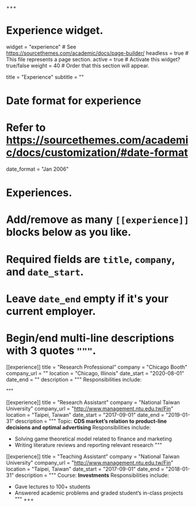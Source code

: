 +++
# Experience widget.
widget = "experience"  # See https://sourcethemes.com/academic/docs/page-builder/
headless = true  # This file represents a page section.
active = true  # Activate this widget? true/false
weight = 40  # Order that this section will appear.

title = "Experience"
subtitle = ""

# Date format for experience
#   Refer to https://sourcethemes.com/academic/docs/customization/#date-format
date_format = "Jan 2006"

# Experiences.
#   Add/remove as many `[[experience]]` blocks below as you like.
#   Required fields are `title`, `company`, and `date_start`.
#   Leave `date_end` empty if it's your current employer.
#   Begin/end multi-line descriptions with 3 quotes `"""`.
[[experience]]
  title = "Research Professional"
  company = "Chicago Booth"
  company_url = ""
  location = "Chicago, Illinois"
  date_start = "2020-08-01"
  date_end = ""
  description = """
  Responsibilities include:
  
  """

[[experience]]
  title = "Research Assistant"
  company = "National Taiwan University"
  company_url = "http://www.management.ntu.edu.tw/Fin"
  location = "Taipei, Taiwan"
  date_start = "2017-09-01"
  date_end = "2019-01-31"
  description = """
  Topic: **CDS market’s relation to product-line decisions and optimal advertising**
  Responsibilities include:
  
  * Solving game theoretical model related to finance and marketing
  * Writing literature reviews and reporting relevant research
  """
  
[[experience]]
  title = "Teaching Assistant"
  company = "National Taiwan University"
  company_url = "http://www.management.ntu.edu.tw/Fin"
  location = "Taipei, Taiwan"
  date_start = "2017-09-01"
  date_end = "2018-01-31"
  description = """
  Course: **Investments**
  Responsibilities include:
  
  * Gave lectures to 100+ students
  * Answered academic problems and graded student’s in-class projects
  """
+++
